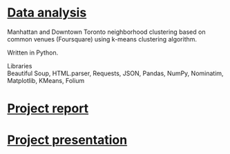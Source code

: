 # [Data analysis](https://github.com/jelena-rota/ibm-project/blob/master/The_Battle_of_Manhattan_and_Downtown_Toronto_Neighborhoods.ipynb)

Manhattan and Downtown Toronto neighborhood clustering based on common venues (Foursquare) using k-means clustering algorithm. 

Written in Python.

Libraries<br/>
Beautiful Soup, HTML.parser, Requests, JSON, Pandas, NumPy, Nominatim, Matplotlib, KMeans, Folium
# [Project report](https://github.com/jelena-rota/ibm-project/blob/master/The_Battle_of_Manhattan_and_Downtown_Toronto_Neighborhoods_Project_Report.pdf)
# [Project presentation](https://github.com/jelena-rota/ibm-project/blob/master/The_Battle_of_Manhattan_and_Downtown_Toronto_Neighborhoods_Project_Presentation.pdf)
